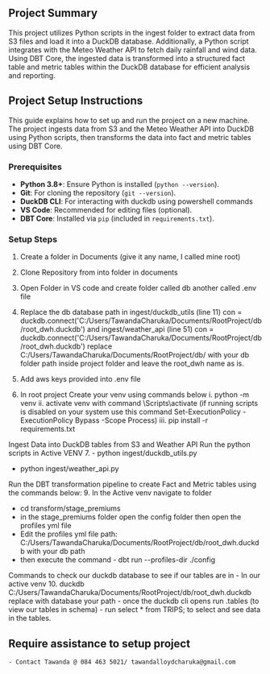 ## Project Summary

This project utilizes Python scripts in the ingest folder to extract data from S3 files and load it into a DuckDB database. Additionally, a Python script integrates with the Meteo Weather API to fetch daily rainfall and wind data. Using DBT Core, the ingested data is transformed into a structured fact table and metric tables within the DuckDB database for efficient analysis and reporting.

## Project Setup Instructions

This guide explains how to set up and run the project on a new machine. The project ingests data from S3 and the Meteo Weather API into DuckDB using Python scripts, then transforms the data into fact and metric tables using DBT Core.

### Prerequisites
- **Python 3.8+**: Ensure Python is installed (`python --version`).
- **Git**: For cloning the repository (`git --version`).
- **DuckDB CLI**: For interacting with duckdb using powershell commands
- **VS Code**: Recommended for editing files (optional).
- **DBT Core**: Installed via `pip` (included in `requirements.txt`).

### Setup Steps

1. Create a folder in Documents (give it any name, I called mine root)
2. Clone Repository from <URL> into folder in documents
3. Open Folder in VS code and create folder called db  another called .env file
4. Replace the db database path in 
    ingest/duckdb_utils (line 11) 
    con = duckdb.connect('C:/Users/TawandaCharuka/Documents/RootProject/db/root_dwh.duckdb') and 
    ingest/weather_api (line 51)
    con = duckdb.connect('C:/Users/TawandaCharuka/Documents/RootProject/db/root_dwh.duckdb')
    replace C:/Users/TawandaCharuka/Documents/RootProject/db/ with your db folder path inside project folder and  leave the root_dwh name as is.
5. Add aws keys provided into .env file

6. In root project Create your venv using commands below
    i. python -m venv <venv name>
    ii. activate venv with command  <venv name>\Scripts\activate (if running scripts is disabled on your system use this command Set-ExecutionPolicy -ExecutionPolicy Bypass -Scope Process)
    iii. pip install -r requirements.txt

Ingest Data into DuckDB tables from S3 and Weather API
	Run the python scripts in Active VENV
7. - python ingest/duckdb_utils.py
   - python ingest/weather_api.py

Run the DBT transformation pipeline to create Fact and Metric tables using the commands below:
9.  In the Active venv navigate to folder
  - cd transform/stage_premiums
  - in the stage_premiums folder open the config folder then open the profiles yml file
  - Edit the profiles yml file  path: C:/Users/TawandaCharuka/Documents/RootProject/db/root_dwh.duckdb with your db path
  - then execute the command -  dbt run --profiles-dir ./config

Commands to check our duckdb database to see if our tables are in 
    - In our active venv 
10. duckdb C:/Users/TawandaCharuka/Documents/RootProject/db/root_dwh.duckdb replace with database your path
    - once the duckdb cli opens run .tables (to view our tables in schema)
    - run select * from TRIPS; to select and see data in the tables.

## Require assistance to setup project
    - Contact Tawanda @ 084 463 5021/ tawandalloydcharuka@gmail.com 
